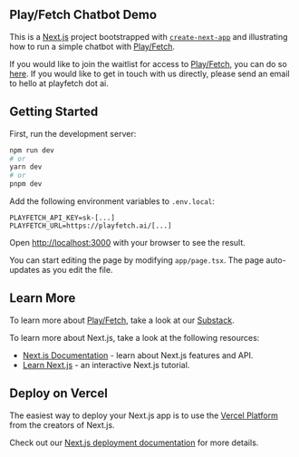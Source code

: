 ## Play/Fetch Chatbot Demo

This is a [Next.js](https://nextjs.org/) project bootstrapped with [`create-next-app`](https://github.com/vercel/next.js/tree/canary/packages/create-next-app) and illustrating how to run a simple chatbot with [Play/Fetch](https://playfetch.ai).

If you would like to join the waitlist for access to [Play/Fetch](https://playfetch.ai), you can do so [here](https://playfetch.ai). If you would like to get in touch with us directly, please send an email to hello at playfetch dot ai.

## Getting Started

First, run the development server:

```bash
npm run dev
# or
yarn dev
# or
pnpm dev
```

Add the following environment variables to `.env.local`:

```
PLAYFETCH_API_KEY=sk-[...]
PLAYFETCH_URL=https://playfetch.ai/[...]
```

Open [http://localhost:3000](http://localhost:3000) with your browser to see the result.

You can start editing the page by modifying `app/page.tsx`. The page auto-updates as you edit the file.

## Learn More

To learn more about [Play/Fetch](https://playfetch.ai), take a look at our [Substack](https://playfetch.substack.com).

To learn more about Next.js, take a look at the following resources:

- [Next.js Documentation](https://nextjs.org/docs) - learn about Next.js features and API.
- [Learn Next.js](https://nextjs.org/learn) - an interactive Next.js tutorial.

## Deploy on Vercel

The easiest way to deploy your Next.js app is to use the [Vercel Platform](https://vercel.com/new?utm_medium=default-template&filter=next.js&utm_source=create-next-app&utm_campaign=create-next-app-readme) from the creators of Next.js.

Check out our [Next.js deployment documentation](https://nextjs.org/docs/deployment) for more details.
